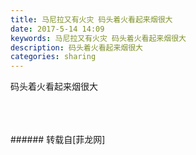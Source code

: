 ```yaml
---
title: 马尼拉又有火灾 码头着火看起来烟很大
date: 2017-5-14 14:09
keywords: 马尼拉又有火灾 码头着火看起来烟很大
description: 码头着火看起来烟很大
categories: sharing
---
```

<td class="t_f" id="postmessage_742764">

码头着火看起来烟很大<br/>
<img alt="" border="0" class="zoom" data-cf-modified-c1065a020291f0a5eeac031d-="" file="http://www.flw.ph/data/appbyme/upload/image/201705/14/Kdyobz4xAPhU.jpg" id="aimg_Ps9q8" lazyloadthumb="1" onclick="" onmouseover="" src="http://www.flw.ph/data/appbyme/upload/image/201705/14/Kdyobz4xAPhU.jpg"/><br/>
<br/>
<img alt="" border="0" class="zoom" data-cf-modified-c1065a020291f0a5eeac031d-="" file="http://www.flw.ph/data/appbyme/upload/image/201705/14/9eqnYvttdNQq.jpg" id="aimg_aqDCq" lazyloadthumb="1" onclick="" onmouseover="" src="http://www.flw.ph/data/appbyme/upload/image/201705/14/9eqnYvttdNQq.jpg"/><br/>
<br/>
<img alt="" border="0" class="zoom" data-cf-modified-c1065a020291f0a5eeac031d-="" file="http://www.flw.ph/data/appbyme/upload/image/201705/14/VJC5UyzPiHHx.jpg" id="aimg_JB0k4" lazyloadthumb="1" onclick="" onmouseover="" src="http://www.flw.ph/data/appbyme/upload/image/201705/14/VJC5UyzPiHHx.jpg"/><br/>
<br/>
</td>
###### 转载自[菲龙网]